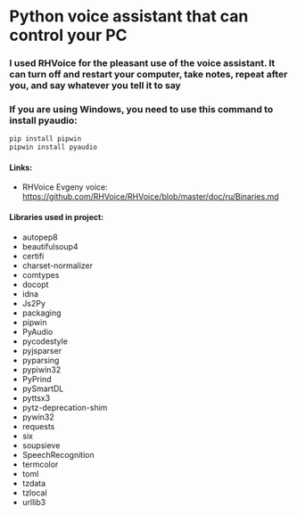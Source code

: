 # Python voice assistant that can control your PC

### I used RHVoice for the pleasant use of the voice assistant. It can turn off and restart your computer, take notes, repeat after you, and say whatever you tell it to say

### If you are using Windows, you need to use this command to install pyaudio:

```python
pip install pipwin
pipwin install pyaudio
```

#### Links:

- RHVoice Evgeny voice: https://github.com/RHVoice/RHVoice/blob/master/doc/ru/Binaries.md

#### Libraries used in project:

- autopep8
- beautifulsoup4
- certifi
- charset-normalizer
- comtypes
- docopt
- idna
- Js2Py
- packaging
- pipwin
- PyAudio
- pycodestyle
- pyjsparser
- pyparsing
- pypiwin32
- PyPrind
- pySmartDL
- pyttsx3
- pytz-deprecation-shim
- pywin32
- requests
- six
- soupsieve
- SpeechRecognition
- termcolor
- toml
- tzdata
- tzlocal
- urllib3
